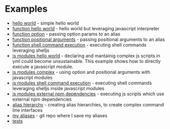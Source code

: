 # Examples

- [hello world](./hello-world.md) - simple hello world
- [function hello world](./function-hello-world.md) - hello world but leveraging javascript interpreter
- [function option](./function-option-params.md) - passing option params to an alias
- [function positional arguments](./function-positional-arguments.md) - passing positional arguments to an alias
- [function shell command execution](./shell-command-execution.md) - executing shell commands leveraging shelljs
- [js modules hello world](./module-hello-world.md) - declaring and mantainig complex js scripts in yml could become unsustainable. This example shows how to directly execute a javascript module.
- [js modules complex](./module-complex.md) - using option and positional arguments with javascript modules
- [js modules shell command execution](./module-shell-command-execution.md) - executing shell commands leveraging shelljs inside javascript modules
- [js modules external npm dependencies](./module-external-dependencies.md) - executing js scripts which use external npm dependencies
- [alias hierarchy](./alias-hierarchy.md) - creating alias hierarchies, to create complex command line interfaces
- [my aliases](https://github.com/gturi/nca-aliases) - git repo where I save my aliases
- [tests](../test)